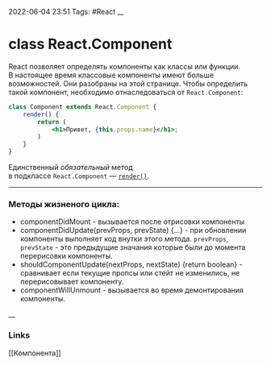 2022-06-04 23:51
Tags: #React
__
# class React.Component
React позволяет определять компоненты как классы или функции. В настоящее время классовые компоненты имеют больше возможностей. Они разобраны на этой странице. Чтобы определить такой компонент, необходимо отнаследоваться от `React.Component`:

```jsx
class Component extends React.Component {
	render() {  
	    return (
			<h1>Привет, {this.props.name}</h1>;
		)
	}
}

```

Единственный _обязательный_ метод в подклассе `React.Component` — [`render()`](https://ru.reactjs.org/docs/react-component.html#render).

---
### Методы жизненого цикла:

- componentDidMount - вызывается после отрисовки компоненты
- componentDidUpdate(prevProps, prevState) {...} - при обновлении компоненты выполняет код внутки этого метода.
	`prevProps`, `prevState` - это предыдущие значания которые были до момента перерисовки компоненты.
- shouldComponentUpdate(nextProps, nextState) {return boolean} - сравнивает если текущие пропсы или стейт не изменились, не перерисовывает компоненту.
- componentWillUnmount - вызывается во время демонтирования компоненты.

__
### Links
[[Компонента]]